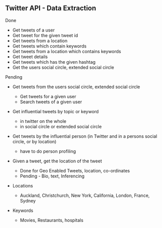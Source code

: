 ## Twitter API - Data Extraction

Done
- Get tweets of a user
- Get tweet for the given tweet id
- Get tweets from a location
- Get tweets which contain keywords
- Get tweets from a location which contains keywords
- Get tweet details
- Get tweets which has the given hashtag
- Get the users social circle, extended social circle


Pending
- Get tweets from the users social circle, extended social circle
    + Get tweets for a given user
    + Search tweets of a given user
- Get influential tweets by topic or keyword
    + in twitter on the whole
    + in social circle or extended social circle
- Get tweets by the influential person (in Twitter and in a persons social circle, or by location) 
    + have to do person profiling
- Given a tweet, get the location of the tweet
    + Done for Geo Enabled Tweets, location, co-ordinates
    + Pending - Bio, text, Inferencing


- Locations
    + Auckland, Christchurch, New York, California, London, France, Sydney

- Keywords
    + Movies, Restaurants, hospitals


